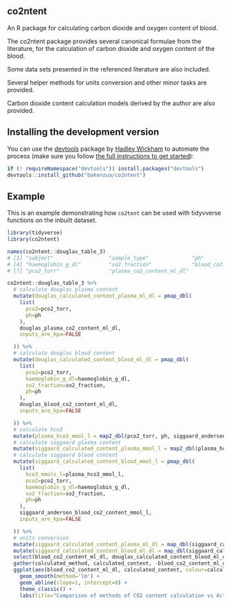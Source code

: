 co2ntent
-------

An R package for calculating carbon dioxide and oxygen content of blood.

The co2ntent package provides several canonical formulae from the
literature, for the calculation of carbon dioxide and oxygen content
of the blood.

Some data sets presented in the referenced literature are also included.

Several helper methods for units conversion and other minor tasks are
provided.

Carbon dioxide content calculation models derived by the author are
also provided.

Installing the development version
-------

You can use the [devtools](https://github.com/hadley/devtools/wiki) package by [Hadley Wickham](http://had.co.nz/) to automate the process (make sure you follow [the full instructions to get started](http://www.rstudio.com/projects/devtools/)):

``` r
if (! requireNamespace("devtools")) install.packages("devtools")
devtools::install_github("bakenzua/co2ntent")
```

Example
-------

This is an example demonstrating how `co2tent` can be used with tidyvverse functions on the inbuilt dataset.

``` r
library(tidyverse)
library(co2ntent)

names(co2ntent::douglas_table_3)
# [1] "subject"                  "sample_type"              "ph"                      
# [4] "haemoglobin_g_dl"         "so2_fraction"             "blood_co2_content_ml_dl" 
# [7] "pco2_torr"                "plasma_co2_content_ml_dl"

co2ntent::douglas_table_3 %>%
  # calculate douglas plasma content
  mutate(douglas_calculated_content_plasma_ml_dl = pmap_dbl(
    list(
      pco2=pco2_torr,
      ph=ph
    ),
    douglas_plasma_co2_content_ml_dl,
    inputs_are_kpa=FALSE

  )) %>%
  # calculate douglas blood content
  mutate(douglas_calculated_content_blood_ml_dl = pmap_dbl(
    list(
      pco2=pco2_torr,
      haemoglobin_g_dl=haemoglobin_g_dl,
      so2_fraction=so2_fraction,
      ph=ph
    ),
    douglas_blood_co2_content_ml_dl,
    inputs_are_kpa=FALSE

  )) %>%
  # calculate hco3
  mutate(plasma_hco3_mmol_l = map2_dbl(pco2_torr, ph, siggaard_andersen_plasma_bicarbonate_content_mmol_l, inputs_are_kpa=FALSE)) %>%
  # calculate siggaard plasma content
  mutate(siggaard_calculated_content_plasma_mmol_l = map2_dbl(plasma_hco3_mmol_l, pco2_torr, siggaard_andersen_plasma_co2_content_mmol_l, inputs_are_kpa=FALSE)) %>%
  # calculate siggaard blood content
  mutate(siggaard_calculated_content_blood_mmol_l = pmap_dbl(
    list(
      hco3_mmols_l=plasma_hco3_mmol_l,
      pco2=pco2_torr,
      haemoglobin_g_dl=haemoglobin_g_dl,
      so2_fraction=so2_fraction,
      ph=ph
    ),
    siggaard_andersen_blood_co2_content_mmol_l,
    inputs_are_kpa=FALSE

  )) %>%
  # units conversion
  mutate(siggaard_calculated_content_plasma_ml_dl = map_dbl(siggaard_calculated_content_plasma_mmol_l, mmols_l_to_mls_dl)) %>%
  mutate(siggaard_calculated_content_blood_ml_dl = map_dbl(siggaard_calculated_content_blood_mmol_l, mmols_l_to_mls_dl)) %>%
  select(blood_co2_content_ml_dl, douglas_calculated_content_blood_ml_dl, siggaard_calculated_content_blood_ml_dl) %>%
  gather(calculated_method, calculated_content, -blood_co2_content_ml_dl) %>%
  ggplot(aes(blood_co2_content_ml_dl, calculated_content, colour=calculated_method)) + geom_point() +
    geom_smooth(method='lm') +
    geom_abline(slope=1, intercept=0) + 
    theme_classic() +
    labs(title="Comparison of methods of CO2 content calculation vs Actual Content\nOriginal data from Loeppky, Luft, and Fletcher (1983)")


```
